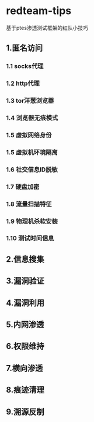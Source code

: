 # redteam-tips
基于ptes渗透测试框架的红队小技巧

## 1.匿名访问
### 1.1 socks代理
### 1.2 http代理
### 1.3 tor洋葱浏览器
### 1.4 浏览器无痕模式
### 1.5 虚拟网络身份
### 1.5 虚拟机环境隔离
### 1.6 社交信息ID脱敏
### 1.7 硬盘加密
### 1.8 流量扫描特征
### 1.9 物理机杀软安装
### 1.10 测试时间信息

## 2.信息搜集
## 3.漏洞验证
## 4.漏洞利用
## 5.内网渗透
## 6.权限维持
## 7.横向渗透
## 8.痕迹清理
## 9.溯源反制
